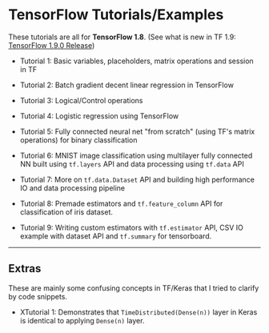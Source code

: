 # TensorFlow Tutorials/Examples

These tutorials are all for **TensorFlow 1.8**. (See what is new in TF 1.9: [TensorFlow 1.9.0 Release](https://github.com/tensorflow/tensorflow/releases/tag/v1.9.0))

- Tutorial 1: Basic variables, placeholders, matrix operations and session in TF

- Tutorial 2: Batch gradient decent linear regression in TensorFlow

- Tutorial 3: Logical/Control operations

- Tutorial 4: Logistic regression using TensorFlow

- Tutorial 5: Fully connected neural net "from scratch" (using TF's matrix operations) for binary classification

- Tutorial 6: MNIST image classification using multilayer fully connected NN built using `tf.layers` API and data processing using `tf.data` API

- Tutorial 7: More on `tf.data.Dataset` API and building high performance IO and data processing pipeline

- Tutorial 8: Premade estimators and `tf.feature_column` API for classification of iris dataset.

- Tutorial 9: Writing custom estimators with `tf.estimator` API, CSV IO example with dataset API and `tf.summary` for tensorboard.

---

## Extras

These are mainly some confusing concepts in TF/Keras that I tried to clarify by code snippets.

- XTutorial 1: Demonstrates that `TimeDistributed(Dense(n))` layer in Keras is identical to applying `Dense(n)` layer.
